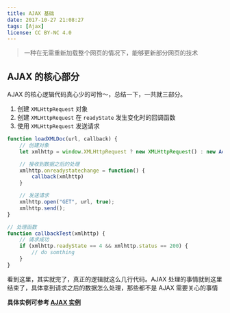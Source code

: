 ```yaml
---
title: AJAX 基础
date: 2017-10-27 21:08:27
tags: [Ajax]
license: CC BY-NC 4.0
---
```


> 一种在无需重新加载整个网页的情况下，能够更新部分网页的技术

## AJAX 的核心部分

AJAX 的核心逻辑代码真心少的可怜～，总结一下，一共就三部分。

1. 创建 `XMLHttpRequest` 对象
2. 创建 `XMLHttpRequest` 在 `readyState` 发生变化时的回调函数
3. 使用 `XMLHttpRequest` 发送请求

<!-- more -->

```js
function loadXMLDoc(url, callback) {
    // 创建对象
    let xmlhttp = window.XMLHttpRequest ? new XMLHttpRequest() : new ActiveXObject("Microsoft.XMLHTTP")

    // 接收到数据之后的处理
    xmlhttp.onreadystatechange = function() {
        callback(xmlhttp)
    }

    // 发送请求
    xmlhttp.open("GET", url, true);
    xmlhttp.send();
}

// 处理函数
function callbackTest(xmlhttp) {
    // 请求成功
    if (xmlhttp.readyState == 4 && xmlhttp.status == 200) {
        // do somthing
    }
}
```

看到这里，其实就完了，真正的逻辑就这么几行代码。AJAX 处理的事情就到这里结束了，具体拿到请求之后的数据怎么处理，那些都不是 AJAX 需要关心的事情

__具体实例可参考 [AJAX 实例](https://www.w3cschool.cn/ajax/aeqvxfnu.html)__